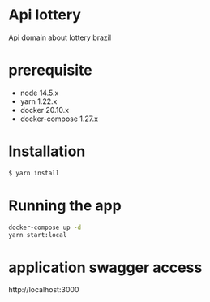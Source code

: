 # Api lottery 
Api domain about lottery brazil

# prerequisite
* node 14.5.x
* yarn 1.22.x
* docker 20.10.x
* docker-compose 1.27.x

# Installation
```bash
$ yarn install
```

# Running the app
```bash
docker-compose up -d
yarn start:local
```

# application swagger access
http://localhost:3000